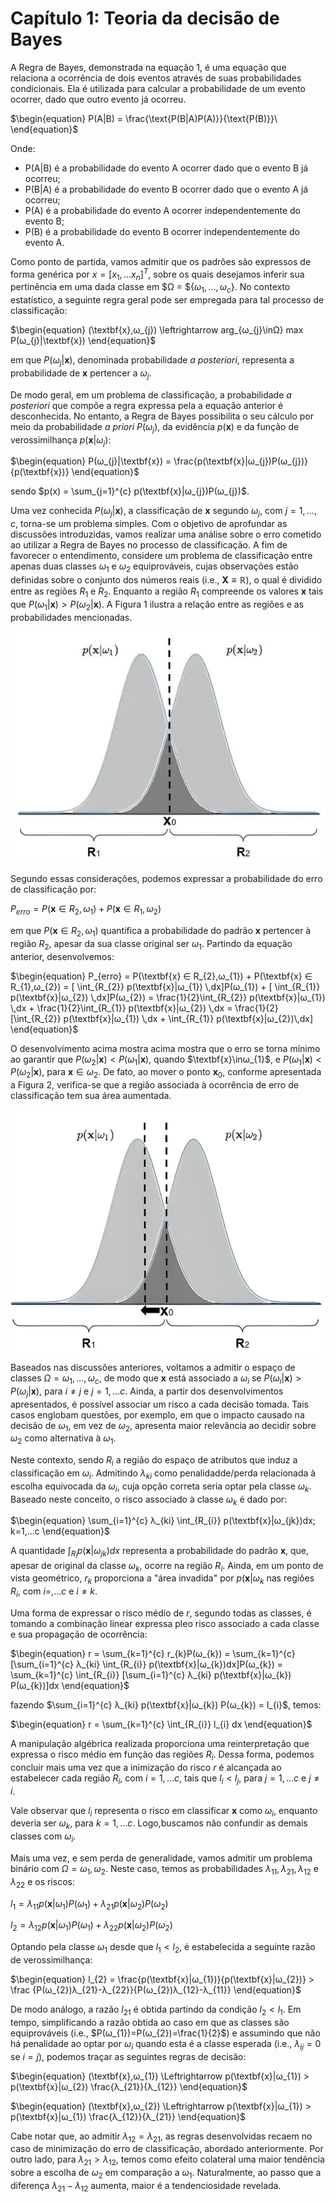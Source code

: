 # Capítulo 1: Teoria da decisão de Bayes


A Regra de Bayes, demonstrada na equação 1, é uma equação que relaciona a ocorrência de dois eventos através de suas probabilidades condicionais. Ela é utilizada para calcular a probabilidade de um evento ocorrer, dado que outro evento já ocorreu.


$\begin{equation}
    P(A|B) = \frac{\text{P(B|A)P(A)}}{\text{P(B)}}\
\end{equation}$

Onde:


*   P(A|B) é a probabilidade do evento A ocorrer dado que o evento B já ocorreu;
*   P(B|A) é a probabilidade do evento B ocorrer dado que o evento A já ocorreu;
*   P(A) é a probabilidade do evento A ocorrer independentemente do evento B;
*   P(B) é a probabilidade do evento B ocorrer independentemente do evento A.

Como ponto de partida, vamos admitir que os padrões são expressos de forma genérica por $x = [x_{1},...x_{n}]^T$, sobre os quais desejamos inferir sua pertinência em uma dada classe em $Ω =  ${$ω_{1},...,ω_{c}$}. No contexto estatístico, a seguinte regra geral pode ser empregada para tal processo de classificação:

$\begin{equation}
    (\textbf{x},ω_{j}) \leftrightarrow arg_{ω_{j}\inΩ} max P(ω_{j}|\textbf{x})
\end{equation}$

em que $P(ω_{j}|\textbf{x})$, denominada probabilidade $\textit{a posteriori}$, representa a probabilidade de $\textbf{x}$ pertencer a $ω_{j}$.

De modo geral, em um problema de classificação, a probabilidade $\textit{a posteriori}$ que compõe a regra expressa pela a equação anterior é desconhecida. No entanto, a Regra de Bayes possibilita o seu cálculo por meio da probabilidade $\textit{a priori}$ $P(ω_{j})$, da evidência $p(\textbf{x})$ e da função de verossimilhança $p(\textbf{x}|ω_{j})$:

$\begin{equation}
    P(ω_{j}|\textbf{x}) = \frac{p(\textbf{x}|ω_{j})P(ω_{j})}{p(\textbf{x})}
\end{equation}$

sendo $p(x) = \sum_{j=1}^{c} p(\textbf{x}|ω_{j})P(ω_{j})$.

Uma vez conhecida $P(ω_{j}|\textbf{x})$, a classificação de $\textbf{x}$ segundo $ω_{j}$, com $j=1,...,c$, torna-se um problema simples.
Com o objetivo de aprofundar as discussões introduzidas, vamos realizar uma análise sobre o erro cometido ao utilizar a Regra de Bayes no processo de classificação. A fim de favorecer o entendimento, considere um problema de classificação entre apenas duas classes $ω_{1}$ e $ω_{2}$ equiprováveis, cujas observações estão definidas sobre o conjunto dos números reais (i.e., $\textbf{X} ≡ \mathbb{R}$), o qual é dividido entre as regiões $R_{1}$ e $R_{2}$. Enquanto a região $R_{1}$ compreende os valores $\textbf{x}$ tais que $P(ω_{1}|\textbf{x})>P(ω_{2}|\textbf{x})$. A Figura 1 ilustra a relação entre as regiões e as probabilidades mencionadas.

![figura1](images/figura1.jpg "figura 1")

Segundo essas considerações, podemos expressar a probabilidade do erro de classificação por:

$\begin{equation}
P_{erro} = P(\textbf{x} ∈ R_{2},ω_{1}) + P(\textbf{x} ∈ R_{1},ω_{2})
\end{equation}$

em que $P(\textbf{x} ∈ R_{2},ω_{1})$ quantifica a probabilidade do padrão $\textbf{x}$ pertencer à região $R_{2}$, apesar da sua classe original ser $ω_{1}$. Partindo da equação anterior, desenvolvemos:

$\begin{equation}
P_{erro} = P(\textbf{x} ∈ R_{2},ω_{1}) + P(\textbf{x} ∈ R_{1},ω_{2}) = [ \int_{R_{2}} p(\textbf{x}|ω_{1}) \,dx]P(ω_{1}) + [ \int_{R_{1}} p(\textbf{x}|ω_{2}) \,dx]P(ω_{2}) = \frac{1}{2}\int_{R_{2}} p(\textbf{x}|ω_{1}) \,dx + \frac{1}{2}\int_{R_{1}} p(\textbf{x}|ω_{2}) \,dx = \frac{1}{2}[\int_{R_{2}} p(\textbf{x}|ω_{1}) \,dx + \int_{R_{1}} p(\textbf{x}|ω_{2})\,dx]
\end{equation}$

O desenvolvimento acima mostra acima mostra que o erro se torna mínimo ao garantir que $P(ω_{2}|\textbf{x}) < P(ω_{1}|\textbf{x})$, quando $\textbf{x}\inω_{1}$, e $P(ω_{1}|\textbf{x})< P(ω_{2}|\textbf{x})$, para $\textbf{x}\in ω_{2}$. De fato, ao mover o ponto $\textbf{x}_{0}$, conforme apresentada a Figura 2, verifica-se que a região associada à ocorrência de erro de classificação tem sua área aumentada.

![figura2](images/figura2.png "figura 2")

Baseados nas discussões anteriores, voltamos a admitir o espaço de classes $Ω={ω_{1},...,ω_{c}}$, de modo que $\textbf{x}$ está associado a $ω_{i}$ se $P(ω_{i}|\textbf{x}) > P(ω_{j}|\textbf{x})$, para $i \neq j$ e $j=1,...c$. Ainda, a partir dos desenvolvimentos apresentados, é possível associar um risco a cada decisão tomada. Tais casos englobam questões, por exemplo, em que o impacto causado na decisão de $ω_{1}$, em vez de $ω_{2}$, apresenta maior relevância ao decidir sobre $ω_{2}$ como alternativa à $ω_{1}$.

Neste contexto, sendo $R_{i}$ a região do espaço de atributos que induz a classificação em $ω_{i}$. Admitindo $λ_{ki}$ como penalidadde/perda relacionada à escolha equivocada da $ω_{i}$, cuja opção correta seria optar pela classe $ω_{k}$. Baseado neste conceito, o risco associado à classe $ω_{k}$ é dado por:

$\begin{equation}
\sum_{i=1}^{c} λ_{ki} \int_{R_{i}} p(\textbf{x}|ω_{jk})dx; k=1,...c
\end{equation}$

A quantidade $\int_{R_{i}} p(\textbf{x}|ω_{jk})dx$ representa a probabilidade do padrão $\textbf{x}$, que, apesar de original da classe $ω_{k}$, ocorre na região $R_{i}$. Ainda, em um ponto de vista geométrico, $r_{k}$ proporciona a "área invadida" por $p(\textbf{x}|ω_{k}$ nas regiões $R_{i}$, com $i=,...c$ e $i \neq k$.

Uma forma de expressar o risco médio de $r$, segundo todas as classes, é tomando a combinação linear expressa pleo risco associado a cada classe e sua propagação de ocorrência:

$\begin{equation}
r = \sum_{k=1}^{c} r_{k}P(ω_{k}) = \sum_{k=1}^{c} [\sum_{i=1}^{c} λ_{ki} \int_{R_{i}} p(\textbf{x}|ω_{k})dx]P(ω_{k}) = \sum_{k=1}^{c} \int_{R_{i}} [\sum_{i=1}^{c} λ_{ki} p(\textbf{x}|ω_{k}) P(ω_{k})]dx
\end{equation}$

fazendo $\sum_{i=1}^{c} λ_{ki} p(\textbf{x}|ω_{k}) P(ω_{k}) = l_{i}$, temos:

$\begin{equation}
r = \sum_{k=1}^{c} \int_{R_{i}} l_{i} dx
\end{equation}$

A manipulação algébrica realizada proporciona uma reinterpretação que expressa o risco médio em função das regiões $R_{i}$. Dessa forma, podemos concluir mais uma vez que a inimização do risco $r$ é alcançada ao estabelecer cada região $R_{i}$, com $i=1,...c$, tais que $l_{i}<l_{j}$, para $j=1,...c$ e $j \neq i$.

Vale observar que $l_{i}$ representa o risco em classificar $\textbf{x}$ como $ω_{i}$, enquanto deveria ser $ω_{k}$, para $k=1,...c$. Logo,buscamos não confundir as demais classes com $ω_{i}$.

Mais uma vez, e sem perda de generalidade, vamos admitir um problema binário com $Ω = {ω_{1},ω_{2}}$. Neste caso, temos as probabilidades $λ_{11},λ_{21},λ_{12}$ e $λ_{22}$ e os riscos:

$\begin{equation}
l_{1} = λ_{11}p(\textbf{x}|ω_{1})P(ω_{1}) + λ_{21}p(\textbf{x}|ω_{2})P(ω_{2})
\end{equation}$

$\begin{equation}
l_{2} = λ_{12}p(\textbf{x}|ω_{1})P(ω_{1}) + λ_{22}p(\textbf{x}|ω_{2})P(ω_{2})
\end{equation}$

Optando pela classe $ω_{1}$ desde que $l_{1} < l_{2}$, é estabelecida a seguinte razão de verossimilhança:

$\begin{equation}
l_{2} = \frac{p(\textbf{x}|ω_{1})}{p(\textbf{x}|ω_{2})} > \frac {P(ω_{2})λ_{21}-λ_{22}}{P(ω_{2})λ_{12}-λ_{11}}
\end{equation}$

De modo análogo, a razão $l_{21}$ é obtida partindo da condição $l_{2} < l_{1}$. Em tempo, simplificando a razão obtida ao caso em que as classes são equiprováveis (i.e., $P(ω_{1})=P(ω_{2})=\frac{1}{2}$) e assumindo que não há penalidade ao optar por $ω_{i}$ quando esta é a classe esperada (i.e., $λ_{ij}=0$ se $i=j$), podemos traçar as seguintes regras de decisão:

$\begin{equation}
(\textbf{x},ω_{1}) \Leftrightarrow  p(\textbf{x}|ω_{1}) > p(\textbf{x}|ω_{2}) \frac{λ_{21}}{λ_{12}}
\end{equation}$

$\begin{equation}
(\textbf{x},ω_{2}) \Leftrightarrow  p(\textbf{x}|ω_{1}) > p(\textbf{x}|ω_{1}) \frac{λ_{12}}{λ_{21}}
\end{equation}$

Cabe notar que, ao admitir $λ_{12} = λ_{21}$, as regras desenvolvidas recaem no caso de minimização do erro de classificação, abordado anteriormente. Por outro lado, para $λ_{21} > λ_{12}$, temos como efeito colateral uma maior tendência sobre a escolha de $ω_{2}$ em comparação a $ω_{1}$. Naturalmente, ao passo que a diferença $λ_{21} - λ_{12}$ aumenta, maior é a tendenciosidade revelada.




